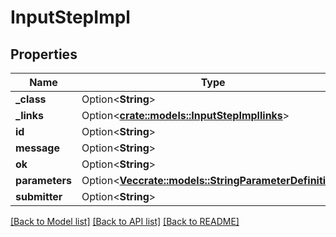 # InputStepImpl

## Properties

Name | Type | Description | Notes
------------ | ------------- | ------------- | -------------
**_class** | Option<**String**> |  | [optional]
**_links** | Option<[**crate::models::InputStepImpllinks**](InputStepImpllinks.md)> |  | [optional]
**id** | Option<**String**> |  | [optional]
**message** | Option<**String**> |  | [optional]
**ok** | Option<**String**> |  | [optional]
**parameters** | Option<[**Vec<crate::models::StringParameterDefinition>**](StringParameterDefinition.md)> |  | [optional]
**submitter** | Option<**String**> |  | [optional]

[[Back to Model list]](../README.md#documentation-for-models) [[Back to API list]](../README.md#documentation-for-api-endpoints) [[Back to README]](../README.md)


